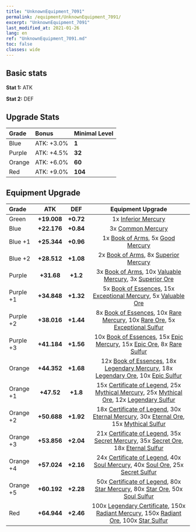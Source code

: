 ```yaml
---
title: "UnknownEquipment_7091"
permalink: /equipment/UnknownEquipment_7091/
excerpt: "UnknownEquipment_7091"
last_modified_at: 2021-01-26
lang: en
ref: "UnknownEquipment_7091.md"
toc: false
classes: wide
---
```


## Basic stats
 **Stat 1:** ATK

 **Stat 2:** DEF

## Upgrade Stats

  |     Grade    |   Bonus | Minimal Level | 
  |:-------------|:--------|:--------------| 
  | Blue | ATK: +3.0% | **1** | 
  | Purple | ATK: +4.5% | **32** | 
  | Orange | ATK: +6.0% | **60** | 
  | Red | ATK: +9.0% | **104** | 


## Equipment Upgrade

  |          Grade      | ATK | DEF | Equipment Upgrade |
  |:--------------------|:---------:|:---------:|:----------------:|
  | Green | **+19.008** | **+0.72** | 1x [ Inferior Mercury](/Items/mat_27/) |
  | Blue | **+22.176** | **+0.84** | 3x [ Common Mercury](/Items/mat_65/) |
  | Blue +1 | **+25.344** | **+0.96** | 1x [ Book of Arms](/Items/mat_32/), 5x [ Good Mercury](/Items/mat_102/) |
  | Blue +2 | **+28.512** | **+1.08** | 2x [ Book of Arms](/Items/mat_71/), 8x [ Superior Mercury](/Items/mat_15/) |
  | Purple | **+31.68** | **+1.2** | 3x [ Book of Arms](/Items/mat_6/), 10x [ Valuable Mercury](/Items/mat_58/), 3x [ Superior Ore](/Items/mat_13/) |
  | Purple +1 | **+34.848** | **+1.32** | 5x [ Book of Essences](/Items/mat_44/), 15x [ Exceptional Mercury](/Items/mat_91/), 5x [ Valuable Ore](/Items/mat_55/) |
  | Purple +2 | **+38.016** | **+1.44** | 8x [ Book of Essences](/Items/mat_84/), 10x [ Rare Mercury](/Items/mat_29/), 10x [ Rare Ore](/Items/mat_2/), 5x [ Exceptional Sulfur](/Items/mat_1/) |
  | Purple +3 | **+41.184** | **+1.56** | 10x [ Book of Essences](/Items/mat_20/), 15x [ Epic Mercury](/Items/mat_70/), 15x [ Epic Ore](/Items/mat_42/), 8x [ Rare Sulfur](/Items/mat_46/) |
  | Orange | **+44.352** | **+1.68** | 12x [ Book of Essences](/Items/mat_60/), 18x [ Legendary Mercury](/Items/mat_3/), 18x [ Legendary Ore](/Items/mat_81/), 10x [ Epic Sulfur](/Items/mat_83/) |
  | Orange +1 | **+47.52** | **+1.8** | 15x [ Certificate of Legend](/Items/mat_96/), 25x [ Mythical Mercury](/Items/mat_50/), 25x [ Mythical Ore](/Items/mat_23/), 12x [ Legendary Sulfur](/Items/mat_18/) |
  | Orange +2 | **+50.688** | **+1.92** | 18x [ Certificate of Legend](/Items/mat_25/), 30x [ Eternal Mercury](/Items/mat_62/), 30x [ Eternal Ore](/Items/mat_36/), 15x [ Mythical Sulfur](/Items/mat_35/) |
  | Orange +3 | **+53.856** | **+2.04** | 21x [ Certificate of Legend](/Items/mat_38/), 35x [ Secret Mercury](/Items/mat_22/), 35x [ Secret Ore](/Items/mat_99/), 18x [ Eternal Sulfur](/Items/mat_97/) |
  | Orange +4 | **+57.024** | **+2.16** | 24x [ Certificate of Legend](/Items/mat_100/), 40x [ Soul Mercury](/Items/mat_34/), 40x [ Soul Ore](/Items/mat_8/), 25x [ Secret Sulfur](/Items/mat_7/) |
  | Orange +5 | **+60.192** | **+2.28** | 50x [ Certificate of Legend](/Items/mat_11/), 80x [ Star Mercury](/Items/mat_98/), 80x [ Star Ore](/Items/mat_72/), 50x [ Soul Sulfur](/Items/mat_73/) |
  | Red | **+64.944** | **+2.46** | 100x [ Legendary Certificate](/Items/mat_76/), 150x [ Radiant Mercury](/Items/mat_24/), 150x [ Radiant Ore](/Items/mat_88/), 100x [ Star Sulfur](/Items/mat_101/) |

